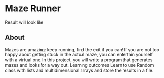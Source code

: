 # Maze Runner
Result will look like
## About
Mazes are amazing: keep running, find the exit if you can! If you are not too happy about getting stuck in the actual maze, you can entertain yourself with a virtual one. In this project, you will write a program that generates mazes and looks for a way out.
Learning outcomes
Learn to use Random class with lists and multidimensional arrays and store the results in a file.
